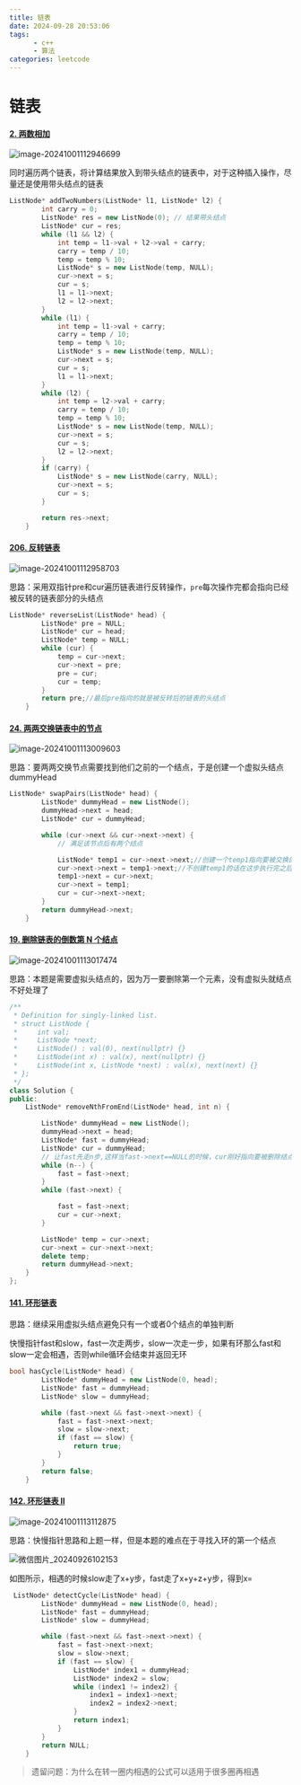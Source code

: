 ```yaml
---
title: 链表
date: 2024-09-28 20:53:06
tags: 
      - c++
      - 算法
categories: leetcode
---
```


# 链表

#### [2. 两数相加](https://leetcode.cn/problems/add-two-numbers/)

![image-20241001112946699](https://blue-satchel.oss-cn-chengdu.aliyuncs.com/img/202410011129766.png)

同时遍历两个链表，将计算结果放入到带头结点的链表中，对于这种插入操作，尽量还是使用带头结点的链表

```cpp
ListNode* addTwoNumbers(ListNode* l1, ListNode* l2) {
        int carry = 0;
        ListNode* res = new ListNode(0); // 结果带头结点
        ListNode* cur = res;
        while (l1 && l2) {
            int temp = l1->val + l2->val + carry;
            carry = temp / 10;
            temp = temp % 10;
            ListNode* s = new ListNode(temp, NULL);
            cur->next = s;
            cur = s;
            l1 = l1->next;
            l2 = l2->next;
        }
        while (l1) {
            int temp = l1->val + carry;
            carry = temp / 10;
            temp = temp % 10;
            ListNode* s = new ListNode(temp, NULL);
            cur->next = s;
            cur = s;
            l1 = l1->next;
        }
        while (l2) {
            int temp = l2->val + carry;
            carry = temp / 10;
            temp = temp % 10;
            ListNode* s = new ListNode(temp, NULL);
            cur->next = s;
            cur = s;
            l2 = l2->next;
        }
        if (carry) {
            ListNode* s = new ListNode(carry, NULL);
            cur->next = s;
            cur = s;
        }

        return res->next;
    }
```



#### [206. 反转链表](https://leetcode.cn/problems/reverse-linked-list/)

![image-20241001112958703](https://blue-satchel.oss-cn-chengdu.aliyuncs.com/img/202410011129759.png)

思路：采用双指针pre和cur遍历链表进行反转操作，`pre`每次操作完都会指向已经被反转的链表部分的头结点

```cpp
ListNode* reverseList(ListNode* head) {
        ListNode* pre = NULL;
        ListNode* cur = head;
        ListNode* temp = NULL;
        while (cur) {
            temp = cur->next;
            cur->next = pre;
            pre = cur;
            cur = temp;
        }
        return pre;//最后pre指向的就是被反转后的链表的头结点
    }
```

#### [24. 两两交换链表中的节点](https://leetcode.cn/problems/swap-nodes-in-pairs/)

![image-20241001113009603](https://blue-satchel.oss-cn-chengdu.aliyuncs.com/img/202410011130671.png)

思路：要两两交换节点需要找到他们之前的一个结点，于是创建一个虚拟头结点dummyHead

```cpp
ListNode* swapPairs(ListNode* head) {
        ListNode* dummyHead = new ListNode();
        dummyHead->next = head;
        ListNode* cur = dummyHead;

        while (cur->next && cur->next->next) {
            // 满足该节点后有两个结点

            ListNode* temp1 = cur->next->next;//创建一个temp1指向要被交换的第二个结点
            cur->next->next = temp1->next;//不创建temp1的话在这步执行完之后就会丢失temp1
            temp1->next = cur->next;
            cur->next = temp1;
            cur = cur->next->next;
        }
        return dummyHead->next;
    }
```

#### [19. 删除链表的倒数第 N 个结点](https://leetcode.cn/problems/remove-nth-node-from-end-of-list/)

![image-20241001113017474](https://blue-satchel.oss-cn-chengdu.aliyuncs.com/img/202410011130529.png)

思路：本题是需要虚拟头结点的，因为万一要删除第一个元素，没有虚拟头就结点不好处理了

```cpp
/**
 * Definition for singly-linked list.
 * struct ListNode {
 *     int val;
 *     ListNode *next;
 *     ListNode() : val(0), next(nullptr) {}
 *     ListNode(int x) : val(x), next(nullptr) {}
 *     ListNode(int x, ListNode *next) : val(x), next(next) {}
 * };
 */
class Solution {
public:
    ListNode* removeNthFromEnd(ListNode* head, int n) {

        ListNode* dummyHead = new ListNode();
        dummyHead->next = head;
        ListNode* fast = dummyHead;
        ListNode* cur = dummyHead;
        // 让fast先走n步,这样当fast->next==NULL的时候，cur刚好指向要被删除结点的前驱结点
        while (n--) {
            fast = fast->next;
        }
        while (fast->next) {

            fast = fast->next;
            cur = cur->next;
        }

        ListNode* temp = cur->next;
        cur->next = cur->next->next;
        delete temp;
        return dummyHead->next;
    }
};
```

#### [141. 环形链表](https://leetcode.cn/problems/linked-list-cycle/)

思路：继续采用虚拟头结点避免只有一个或者0个结点的单独判断

快慢指针fast和slow，fast一次走两步，slow一次走一步，如果有环那么fast和slow一定会相遇，否则while循环会结束并返回无环

```cpp
bool hasCycle(ListNode* head) {
        ListNode* dummyHead = new ListNode(0, head);
        ListNode* fast = dummyHead;
        ListNode* slow = dummyHead;

        while (fast->next && fast->next->next) {
            fast = fast->next->next;
            slow = slow->next;
            if (fast == slow) {
                return true;
            }
        }
        return false;
    }
```

#### [142. 环形链表 II](https://leetcode.cn/problems/linked-list-cycle-ii/)

![image-20241001113112875](https://blue-satchel.oss-cn-chengdu.aliyuncs.com/img/202410011131946.png)

思路：快慢指针思路和上题一样，但是本题的难点在于寻找入环的第一个结点

![微信图片_20240926102153](https://blue-satchel.oss-cn-chengdu.aliyuncs.com/img/202409282209693.jpeg)

如图所示，相遇的时候slow走了x+y步，fast走了x+y+z+y步，得到x=

```cpp
 ListNode* detectCycle(ListNode* head) {
        ListNode* dummyHead = new ListNode(0, head);
        ListNode* fast = dummyHead;
        ListNode* slow = dummyHead;

        while (fast->next && fast->next->next) {
            fast = fast->next->next;
            slow = slow->next;
            if (fast == slow) {
                ListNode* index1 = dummyHead;
                ListNode* index2 = slow;
                while (index1 != index2) {
                    index1 = index1->next;
                    index2 = index2->next;
                }
                return index1;
            }
        }
        return NULL;
    }
```

> 遗留问题：为什么在转一圈内相遇的公式可以适用于很多圈再相遇

